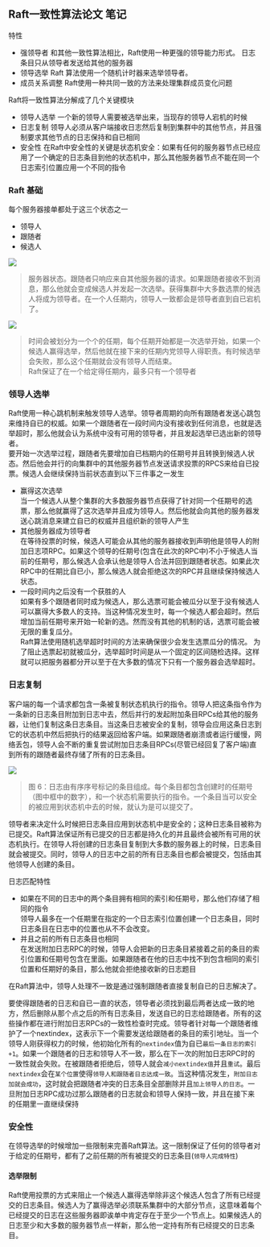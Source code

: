 ## Raft一致性算法论文 笔记

特性
- 强领导者 
  和其他一致性算法相比，Raft使用一种更强的领导能力形式。
  日志条目只从领导者发送给其他的服务器
- 领导选举 
  Raft 算法使用一个随机计时器来选举领导者。
- 成员关系调整
  Raft使用一种共同一致的方法来处理集群成员变化问题
 

Raft将一致性算法分解成了几个关键模块
- 领导人选举
  一个新的领导人需要被选举出来，当现存的领导人宕机的时候
- 日志复制
  领导人必须从客户端接收日志然后复制到集群中的其他节点，并且强制要求其他节点的日志保持和自已相同
- 安全性
  在Raft中安全性的关键是状态机安全：如果有任何的服务器节点已经应用了一个确定的日志条目到他的状态机中，那么其他服务器节点不能在同一个日志索引位置应用一个不同的指令


### Raft 基础
每个服务器接单都处于这三个状态之一
- 领导人
- 跟随者
- 候选人

![](../image/raft-图4.png)
>服务器状态。跟随者只响应来自其他服务器的请求。如果跟随者接收不到消息，那么他就会变成候选人并发起一次选举。获得集群中大多数选票的候选人将成为领导者。在一个人任期内，领导人一致都会是领导者直到自已宕机了。

![](../image/raft-图5.png)
>时间会被划分为一个个的任期，每个任期开始都是一次选举开始，如果一个候选人赢得选举，然后他就在接下来的任期内党领导人得职责。有时候选举会失败，那么这个任期就会没有领导人而结束。  
Raft保证了在一个给定得任期内，最多只有一个领导者

### 领导人选举

Raft使用一种心跳机制来触发领导人选举。领导者周期的向所有跟随者发送心跳包来维持自已的权威。如果一个跟随者在一段时间内没有接收到任何消息，也就是选举超时，那么他就会认为系统中没有可用的领导者，并且发起选举已选出新的领导者。  
要开始一次选举过程，跟随者先要增加自已档期内的任期号并且转换到候选人状态。然后他会并行的向集群中的其他服务器节点发送请求投票的RPCS来给自已投票。候选人会继续保持当前状态直到以下三件事之一发生
- 赢得这次选举  
  当一个候选人从整个集群的大多数服务器节点获得了针对同一个任期号的选票，那么他就赢得了这次选举并且成为领导人。然后他就会向其他的服务器发送心跳消息来建立自已的权威并且组织新的领导人产生
- 其他服务器成为领导者  
  在等待投票的时候，候选人可能会从其他的服务器接收到声明他是领导人的附加日志项RPC。如果这个领导的任期号(包含在此次的RPC中)不小于候选人当前的任期号，那么候选人会承认他是领导人合法并回到跟随者状态。如果此次RPC中的任期比自已小，那么候选人就会拒绝这次的RPC并且继续保持候选人状态。 
- 一段时间内之后没有一个获胜的人  
  如果有多个跟随者同时成为候选人，那么选票可能会被瓜分以至于没有候选人可以赢得大多数人的支持。当这种情况发生时，每一个候选人都会超时。然后增加当前任期号来开始一轮新的选。然而没有其他的机制的话，选票可能会被无限的重复瓜分。  
  Raft算法使用随机选举超时时间的方法来确保很少会发生选票瓜分的情况。 为了阻止选票起初就被瓜分，选举超时时间是从一个固定的区间随检选择。这样就可以把服务器都分开以至于在大多数的情况下只有一个服务器会选举超时。


### 日志复制 
客户端的每一个请求都包含一条被复制状态机执行的指令。领导人把这条指令作为一条新的日志条目附加到日志中去，然后并行的发起附加条目RPCs给其他的服务器，让他们复制这条日志条目。当这条日志被安全的复制，领导会应用这条日志到它的状态机中然后把执行的结果返回给客户端。如果跟随者崩溃或者运行缓慢，网络丢包，领导人会不断的重复尝试附加日志条目RPCs(尽管已经回复了客户端)直到所有的跟随者最终存储了所有的日志条目。

![](../image/raft-图6.png)
>图 6：日志由有序序号标记的条目组成。每个条目都包含创建时的任期号（图中框中的数字），和一个状态机需要执行的指令。一个条目当可以安全的被应用到状态机中去的时候，就认为是可以提交了。


领导者来决定什么时候把日志条目应用到状态机中是安全的；这种日志条目被称为已提交。Raft算法保证所有已提交的日志都是持久化的并且最终会被所有可用的状态机执行。在领导人将创建的日志条目复制到大多数的服务器上的时候，日志条目就会被提交。同时，领导人的日志中之前的所有日志条目也都会被提交，包括由其他领导人创建的条目。

日志匹配特性 
- 如果在不同的日志中的两个条目拥有相同的索引和任期号，那么他们存储了相同的指令  
  领导人最多在一个任期里在指定的一个日志索引位置创建一个日志条目，同时日志条目在日志中的位置也从不不会改变。
- 并且之前的所有日志条目也相同  
  在发送附加日志RPC的时候，领导人会把新的日志条目紧接着之前的条目的索引位置和任期号包含在里面。如果跟随者在他的日志中找不到包含相同的索引位置和任期好的条目，那么他就会拒绝接收新的日志题目


在Raft算法中，领导人处理不一致是通过强制跟随者直接复制自已的日志解决了。

要使得跟随者的日志和自已一直的状态，领导者必须找到最后两者达成一致的地方，然后删除从那个点之后的所有日志条目，发送自已的日志给跟随者。所有的这些操作都在进行附加日志RPCs的一致性检查时完成。领导者针对每一个跟随者维护了一个nextindex，这表示下一个需要发送给跟随者的条目的索引地址。当一个领导人刚获得权力的时候，他初始化所有的`nextindex`值为自已`最后一条日志的索引+1`。如果一个跟随者的日志和领导人不一致，那么在下一次的附加日志RPC时的一致性就会失败。在被跟随者拒绝后，领导人就会`减小nextindex值`并且`重试`。最后`nextindex`会在`某个位置`使得`领导人和跟随者日志达成一致`。当这种情况发生，`附加日志加就会成功`，这时就会把跟随者冲突的日志条目全部删除并且`加上领导人的日志`。一旦附加日志RPC成功过那么跟随者的日志就会和领导人保持一致，并且在接下来的任期里一直继续保持



### 安全性

在领导选举的时候增加一些限制来完善Raft算法。这一限制保证了任何的领导者对于给定的任期号，都有了之前任期的所有被提交的日志条目(`领导人完成特性`)


#### 选举限制
Raft使用投票的方式来阻止一个候选人赢得选举除非这个候选人包含了所有已经提交的日志条目。候选人为了赢得选举必须联系集群中的大部分节点，这意味着每个已经提交的日志在这些服务器即诶单中肯定存在于至少一个节点上。如果候选人的日志至少和大多数的服务器节点一样新，那么他一定持有所有已经提交的日志条目。

